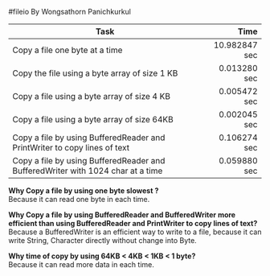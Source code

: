 #fileio 
By Wongsathorn Panichkurkul

Task | Time
----------------------------------------|----------:
Copy a file one byte at a time | 10.982847 sec
Copy the file using a byte array of size 1 KB | 0.013280 sec
Copy a file using a byte array of size 4 KB | 0.005472 sec
Copy a file using a byte array of size 64KB | 0.002045 sec
Copy a file by using BufferedReader and PrintWriter to copy lines of text | 0.106274 sec
Copy a file by using BufferedReader and BufferedWriter with 1024 char at a time | 0.059880 sec

__Why Copy a file by using one byte slowest ?__</br>
Because it can read one byte in each time.

__Why Copy a file by using BufferedReader and BufferedWriter more efficient than using BufferedReader and PrintWriter to copy lines of text?__</br>
Because a BufferedWriter is an efficient way to write to a file, because it can write String, Character directly without change into Byte. 

__Why time of copy by using 64KB < 4KB < 1KB < 1 byte?__ </br>
Because it can read more data in each time.
